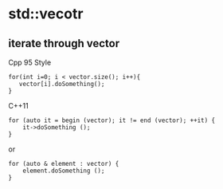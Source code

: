 # std::vecotr     
     
     
## iterate through vector     
     
Cpp 95 Style    
```    
for(int i=0; i < vector.size(); i++){    
   vector[i].doSomething();    
}    
```    
     
C++11    
```    
for (auto it = begin (vector); it != end (vector); ++it) {    
    it->doSomething ();    
}    
```    
or    
```    
for (auto & element : vector) {    
    element.doSomething ();    
}    
```
